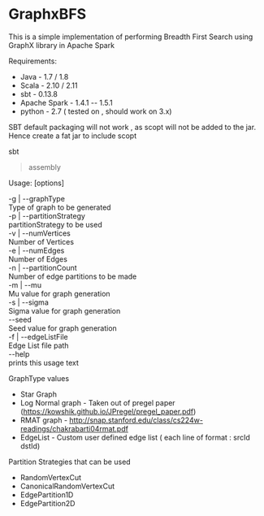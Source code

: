 # GraphxBFS

This is a simple implementation of performing Breadth First Search using GraphX library in Apache Spark


Requirements:

* Java - 1.7 / 1.8
* Scala - 2.10 / 2.11
* sbt - 0.13.8
* Apache Spark - 1.4.1 -- 1.5.1
* python - 2.7 ( tested on , should work on 3.x)


SBT default packaging will not work , as scopt will not be added to the jar.
Hence create a fat jar to include scopt

sbt
> assembly

Usage: <jar-file> [options]  
  
  -g <value> | --graphType <value>  
        Type of graph to be generated  
  -p <value> | --partitionStrategy <value>  
        partitionStrategy to be used  
  -v <value> | --numVertices <value>  
        Number of Vertices  
  -e <value> | --numEdges <value>  
        Number of Edges  
  -n <value> | --partitionCount <value>  
        Number of edge partitions to be made  
  -m <value> | --mu <value>  
        Mu value for graph generation  
  -s <value> | --sigma <value>  
        Sigma  value for graph generation  
  --seed <value>  
        Seed value for graph generation  
  -f <value> | --edgeListFile <value>  
        Edge List file path  
  --help  
        prints this usage text  


GraphType values  
* Star Graph   
* Log Normal graph - Taken out of pregel paper (https://kowshik.github.io/JPregel/pregel_paper.pdf)  
* RMAT graph - http://snap.stanford.edu/class/cs224w-readings/chakrabarti04rmat.pdf  
* EdgeList - Custom user defined edge list ( each line of format : srcId dstId)  
  
Partition Strategies that can be used  
* RandomVertexCut  
* CanonicalRandomVertexCut  
* EdgePartition1D  
* EdgePartition2D  

  



